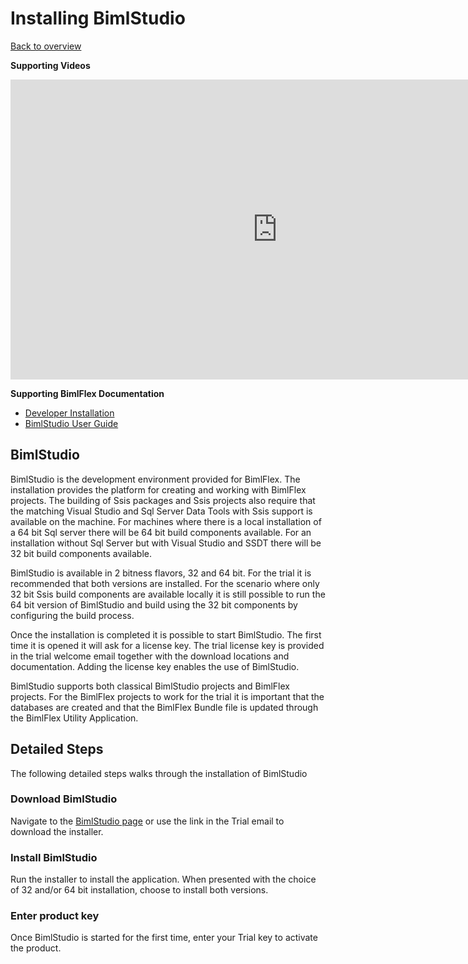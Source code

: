 # Installing BimlStudio

[Back to overview](https://varigence.com/Documentation/BimlFlex/Article/Trial+Process+Overview)

**Supporting Videos**

<iframe width="853" height="480" src="https://www.youtube.com/embed/e_wzLtyGVS8?rel=0" frameborder="0" allow="autoplay; encrypted-media" allowfullscreen></iframe>

**Supporting BimlFlex Documentation**

- [Developer Installation](https://varigence.com/Documentation/BimlFlex/Article/Developer+Installation)
- [BimlStudio User Guide](https://varigence.com/Documentation/BimlStudio/Article/52)

## BimlStudio

BimlStudio is the development environment provided for BimlFlex. The installation provides the platform for creating and working with BimlFlex projects. The building of Ssis packages and Ssis projects also require that the matching Visual Studio and Sql Server Data Tools with Ssis support is available on the machine. For machines where there is a local installation of a 64 bit Sql server there will be 64 bit build components available. For an installation without Sql Server but with Visual Studio and SSDT there will be 32 bit build components available.

BimlStudio is available in 2 bitness flavors, 32 and 64 bit. For the trial it is recommended that both versions are installed. For the scenario where only 32 bit Ssis build components are available locally it is still possible to run the 64 bit version of BimlStudio and build using the 32 bit components by configuring the build process.

Once the installation is completed it is possible to start BimlStudio. The first time it is opened it will ask for a license key. The trial license key is provided in the trial welcome email together with the download locations and documentation. Adding the license key enables the use of BimlStudio.

BimlStudio supports both classical BimlStudio projects and BimlFlex projects. For the BimlFlex projects to work for the trial it is important that the databases are created and that the BimlFlex Bundle file is updated through the BimlFlex Utility Application.

## Detailed Steps

The following detailed steps walks through the installation of BimlStudio

### Download BimlStudio

Navigate to the [BimlStudio page](https://varigence.com/bimlstudio) or use the link in the Trial email to download the installer.

### Install BimlStudio

Run the installer to install the application. When presented with the choice of 32 and/or 64 bit installation, choose to install both versions.

### Enter product key

Once BimlStudio is started for the first time, enter your Trial key to activate the product.
